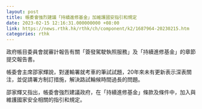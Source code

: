 ```yaml
---
layout: post
title: 帳委會強烈建議「持續進修基金」加維護國安指引和規定
date: 2023-02-15 12:16:31.000000000 +08:00
link: https://news.rthk.hk/rthk/ch/component/k2/1687964-20230215.htm
categories: rthk
---
```


政府帳目委員會就審計報告有關「簽發駕駛執照服務」及「持續進修基金」的章節提交報告書。

帳委會主席邵家輝說，對運輸署就考車的筆試試題，20年來未有更新表示深表關注，並促請署方制訂措施，解決路試輪候時間過長的問題。

邵家輝又指出，帳委會強烈建議政府，在「持續進修基金」條款及條件中，加入與維護國家安全相關的指引和規定。
